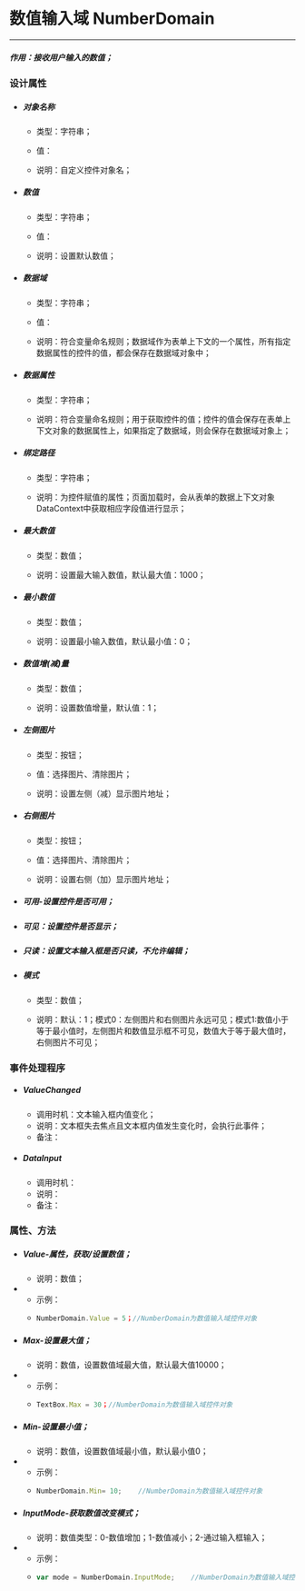 # 数值输入域 NumberDomain

---

##### 作用：接收用户输入的数值；

### 设计属性

* ##### 对象名称

  * 类型：字符串；

  * 值：

  * 说明：自定义控件对象名；
* ##### 数值

  * 类型：字符串；

  * 值：

  * 说明：设置默认数值；
* ##### 数据域

  * 类型：字符串；

  * 值：

  * 说明：符合变量命名规则；数据域作为表单上下文的一个属性，所有指定数据属性的控件的值，都会保存在数据域对象中；
* ##### 数据属性

  * 类型：字符串；

  * 说明：符合变量命名规则；用于获取控件的值；控件的值会保存在表单上下文对象的数据属性上，如果指定了数据域，则会保存在数据域对象上；
* ##### 绑定路径

  * 类型：字符串；

  * 说明：为控件赋值的属性；页面加载时，会从表单的数据上下文对象DataContext中获取相应字段值进行显示；
* ##### 最大数值

  * 类型：数值；

  * 说明：设置最大输入数值，默认最大值：1000；
* ##### 最小数值

  * 类型：数值；

  * 说明：设置最小输入数值，默认最小值：0；
* ##### 数值增\(减\)量

  * 类型：数值；

  * 说明：设置数值增量，默认值：1；
* ##### 左侧图片

  * 类型：按钮；

  * 值：选择图片、清除图片；

  * 说明：设置左侧（减）显示图片地址；
* ##### 右侧图片

  * 类型：按钮；

  * 值：选择图片、清除图片；

  * 说明：设置右侧（加）显示图片地址；
* ##### 可用-设置控件是否可用；
* ##### 可见：设置控件是否显示；
* ##### 只读：设置文本输入框是否只读，不允许编辑；
* ##### 模式

  * 类型：数值；

  * 说明：默认：1；模式0：左侧图片和右侧图片永远可见；模式1:数值小于等于最小值时，左侧图片和数值显示框不可见，数值大于等于最大值时，右侧图片不可见；

### 事件处理程序

* ##### ValueChanged

  * 调用时机：文本输入框内值变化；
  * 说明：文本框失去焦点且文本框内值发生变化时，会执行此事件；
  * 备注：
* ##### DataInput

  * 调用时机：
  * 说明：
  * 备注：

### 属性、方法

* ##### Value-属性，获取/设置数值；

  * 说明：数值；
* * 示例：
  * ```js
    NumberDomain.Value = 5；//NumberDomain为数值输入域控件对象
    ```
* ##### Max-设置最大值；

  * 说明：数值，设置数值域最大值，默认最大值10000；
* * 示例：
  * ```js
    TextBox.Max = 30；//NumberDomain为数值输入域控件对象
    ```
* ##### Min-设置最小值；

  * 说明：数值，设置数值域最小值，默认最小值0；
* * 示例：
  * ```js
    NumberDomain.Min= 10;    //NumberDomain为数值输入域控件对象
    ```
* ##### InputMode-获取数值改变模式；

  * 说明：数值类型：0-数值增加；1-数值减小；2-通过输入框输入；
* * 示例：
  * ```js
    var mode = NumberDomain.InputMode;    //NumberDomain为数值输入域控件对象
    ```



